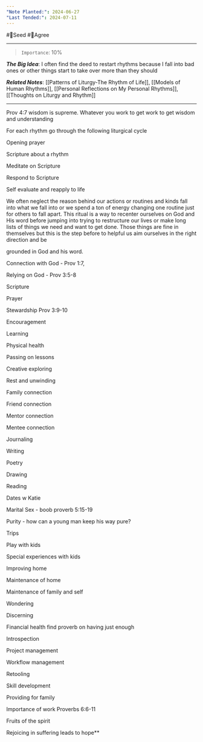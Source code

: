```yaml
---
"Note Planted:": 2024-06-27
"Last Tended:": 2024-07-11
---
```

#🌱Seed  #🙂Agree
****
> `Importance`: 10%
 
***The Big Idea***: I often find the deed to restart rhythms because I fall into bad ones or other things start to take over more than they should 

***Related Notes***: [[Patterns of Liturgy-The Rhythm of Life]], [[Models of Human Rhythms]], [[Personal Reflections on My Personal Rhythms]], [[Thoughts on Liturgy and Rhythm]]
****

Prov 4:7 wisdom is supreme. Whatever you work to get work to get wisdom and understanding 

  

For each rhythm go through the following liturgical cycle 

  

Opening prayer 

Scripture about a rhythm 

Meditate on Scripture 

Respond to Scripture 

Self evaluate and reapply to life 

  

We often neglect the reason behind our actions or routines and kinds fall into what we fall into or we spend a ton of energy changing one routine just for others to fall apart. This ritual is a way to recenter ourselves on God and His word before jumping into trying to restructure our lives or make long lists of things we need and want to get done. Those things are fine in themselves but this is the step before to helpful us aim ourselves in the right direction and be 

grounded in God and his word.

  

Connection with God - Prov 1:7, 

Relying on God - Prov 3:5-8

Scripture 

Prayer 

Stewardship Prov 3:9-10

Encouragement 

Learning 

Physical health 

Passing on lessons 

Creative exploring 

Rest and unwinding 

Family connection 

Friend connection 

Mentor connection 

Mentee connection 

Journaling 

Writing 

Poetry 

Drawing 

Reading 

Dates w Katie 

Marital Sex - boob proverb 5:15-19

Purity - how can a young man keep his way pure?

Trips 

Play with kids

Special experiences with kids 

Improving home 

Maintenance of home 

Maintenance of family and self 

Wondering 

Discerning

Financial health find proverb on having just enough 

Introspection 

Project management 

Workflow management 

Retooling 

Skill development 

Providing for family 

  

Importance of work Proverbs 6:6-11

  

Fruits of the spirit 

  

Rejoicing in suffering leads to hope**